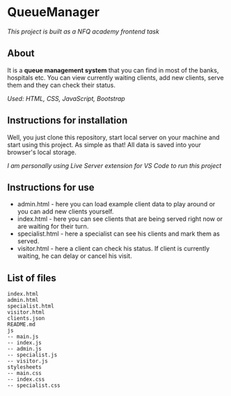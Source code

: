 # QueueManager
*This project is built as a NFQ academy frontend task*

## About
It is a **queue management system** that you can find in most of the banks, hospitals etc. You can view currently waiting clients, add new clients, serve them and they can check their status.

*Used: HTML, CSS, JavaScript, Bootstrap*

## Instructions for installation
Well, you just clone this repository, start local server on your machine and start using this project. As simple as that! All data is saved into your browser's local storage.

*I am personally using Live Server extension for VS Code to run this project*

## Instructions for use

* admin.html - here you can load example client data to play around or you can add new clients yourself.
* index.html - here you can see clients that are being served right now or are waiting for their turn.
* specialist.html - here a specialist can see his clients and mark them as served.
* visitor.html - here a client can check his status. If client is currently waiting, he can delay or cancel his visit.

## List of files
```
index.html
admin.html
specialist.html
visitor.html
clients.json
README.md
js
-- main.js
-- index.js
-- admin.js
-- specialist.js
-- visitor.js
stylesheets
-- main.css
-- index.css
-- specialist.css
```